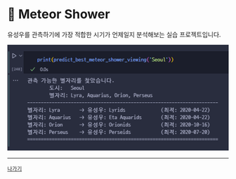 # 🌠 Meteor Shower

유성우를 관측하기에 가장 적합한 시기가 언제일지 분석해보는 실습 프로젝트입니다.

![](/resources/meteor-shower.png)

---
[`나가기`](../)